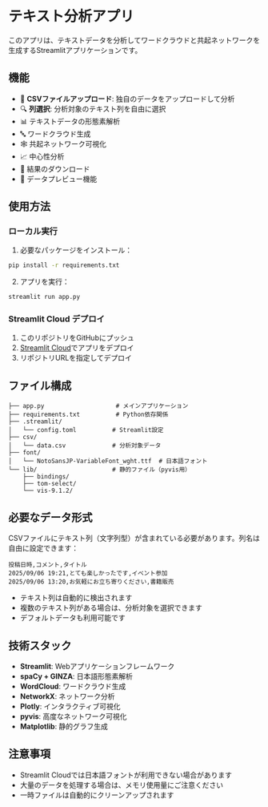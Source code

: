 # テキスト分析アプリ

このアプリは、テキストデータを分析してワードクラウドと共起ネットワークを生成するStreamlitアプリケーションです。

## 機能

- 📁 **CSVファイルアップロード**: 独自のデータをアップロードして分析
- 🔍 **列選択**: 分析対象のテキスト列を自由に選択
- 📊 テキストデータの形態素解析
- 🔤 ワードクラウド生成
- 🕸️ 共起ネットワーク可視化
- 📈 中心性分析
- 💾 結果のダウンロード
- 👀 データプレビュー機能

## 使用方法

### ローカル実行

1. 必要なパッケージをインストール：
```bash
pip install -r requirements.txt
```

2. アプリを実行：
```bash
streamlit run app.py
```

### Streamlit Cloud デプロイ

1. このリポジトリをGitHubにプッシュ
2. [Streamlit Cloud](https://share.streamlit.io/)でアプリをデプロイ
3. リポジトリURLを指定してデプロイ

## ファイル構成

```
├── app.py                    # メインアプリケーション
├── requirements.txt          # Python依存関係
├── .streamlit/
│   └── config.toml          # Streamlit設定
├── csv/
│   └── data.csv             # 分析対象データ
├── font/
│   └── NotoSansJP-VariableFont_wght.ttf  # 日本語フォント
└── lib/                     # 静的ファイル（pyvis用）
    ├── bindings/
    ├── tom-select/
    └── vis-9.1.2/
```

## 必要なデータ形式

CSVファイルにテキスト列（文字列型）が含まれている必要があります。列名は自由に設定できます：

```csv
投稿日時,コメント,タイトル
2025/09/06 19:21,とても楽しかったです,イベント参加
2025/09/06 13:20,お気軽にお立ち寄りください,書籍販売
```

- テキスト列は自動的に検出されます
- 複数のテキスト列がある場合は、分析対象を選択できます
- デフォルトデータも利用可能です

## 技術スタック

- **Streamlit**: Webアプリケーションフレームワーク
- **spaCy + GINZA**: 日本語形態素解析
- **WordCloud**: ワードクラウド生成
- **NetworkX**: ネットワーク分析
- **Plotly**: インタラクティブ可視化
- **pyvis**: 高度なネットワーク可視化
- **Matplotlib**: 静的グラフ生成

## 注意事項

- Streamlit Cloudでは日本語フォントが利用できない場合があります
- 大量のデータを処理する場合は、メモリ使用量にご注意ください
- 一時ファイルは自動的にクリーンアップされます